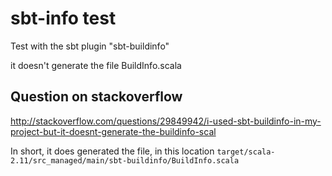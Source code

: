 sbt-info test
=============

Test with the sbt plugin "sbt-buildinfo"

it doesn't generate the file BuildInfo.scala

Question on stackoverflow
-------------------------

http://stackoverflow.com/questions/29849942/i-used-sbt-buildinfo-in-my-project-but-it-doesnt-generate-the-buildinfo-scal

In short, it does generated the file, in this location `target/scala-2.11/src_managed/main/sbt-buildinfo/BuildInfo.scala`
